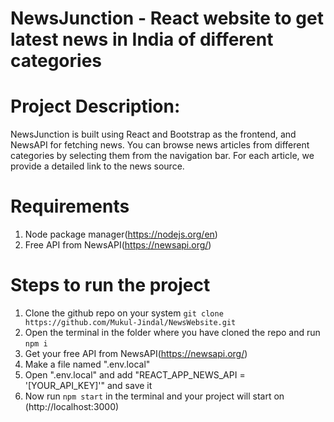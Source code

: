 # NewsJunction - React website to get latest news in India of different categories

# Project Description:
NewsJunction is built using React and Bootstrap as the frontend, and NewsAPI for fetching news. You can browse news articles from different categories by selecting them from the navigation bar. For each article, we provide a detailed link to the news source.

# Requirements
1. Node package manager(https://nodejs.org/en)
2. Free API from NewsAPI(https://newsapi.org/)

# Steps to run the project
1. Clone the github repo on your system `git clone https://github.com/Mukul-Jindal/NewsWebsite.git`
2. Open the terminal in the folder where you have cloned the repo and run `npm i`
3. Get your free API from NewsAPI(https://newsapi.org/)
4. Make a file named ".env.local"
5. Open ".env.local" and add "REACT_APP_NEWS_API = '[YOUR_API_KEY]'" and save it
6. Now run `npm start` in the terminal and your project will start on (http://localhost:3000) 